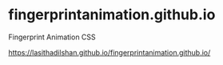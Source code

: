 # fingerprintanimation.github.io
 Fingerprint Animation CSS
 
 https://lasithadilshan.github.io/fingerprintanimation.github.io/
